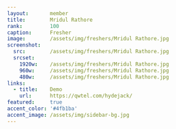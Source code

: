 ```yaml
---
layout:       member
title:        Mridul Rathore
rank:         100
caption:      Fresher
image:        /assets/img/freshers/Mridul Rathore.jpg
screenshot:
  src:        /assets/img/freshers/Mridul Rathore.jpg
  srcset:
    1920w:    /assets/img/freshers/Mridul Rathore.jpg
    960w:     /assets/img/freshers/Mridul Rathore.jpg
    480w:     /assets/img/freshers/Mridul Rathore.jpg
links:
  - title:    Demo
    url:      https://qwtel.com/hydejack/
featured:     true
accent_color: '#4fb1ba'
accent_image: /assets/img/sidebar-bg.jpg
---
```

